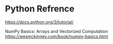 # Python Refrence 
https://docs.python.org/3/tutorial/


NumPy Basics: Arrays and Vectorized Computation
https://wesmckinney.com/book/numpy-basics.html

